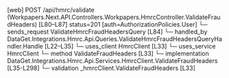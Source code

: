 [web] POST /api/hmrc/validate  (Workpapers.Next.API.Controllers.Workpapers.HmrcController.ValidateFraudHeaders)  [L80–L87] status=201 [auth=AuthorizationPolicies.User]
  └─ sends_request ValidateHmrcFraudHeadersQuery [L84]
    └─ handled_by DataGet.Integrations.Hmrc.Api.Queries.ValidateHmrcFraudHeadersQueryHandler.Handle [L22–L35]
      └─ uses_client HmrcClient [L33]
      └─ uses_service HmrcClient
        └─ method ValidateFraudHeaders [L33]
          └─ implementation DataGet.Integrations.Hmrc.Api.Services.HmrcClient.ValidateFraudHeaders [L35-L298]
      └─ validation _hmrcClient.ValidateFraudHeaders [L33]

